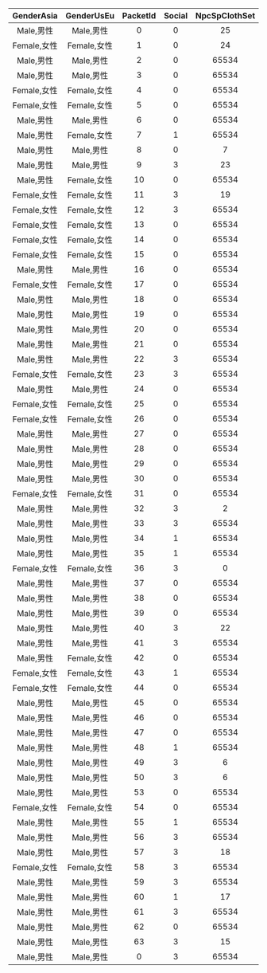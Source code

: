 | GenderAsia | GenderUsEu | PacketId | Social | NpcSpClothSet | PosterItemID | Smartphone | Umbrella | UniqueID | BirthMDay | BirthMonth | HavokResName | Label | NameWithTitle | NpcColor | ResName | SpecialELink | SpecialSLink | _21c5bbd6 | _e52f0037 | _42f255d5 | VmPauseType | VmRhythmType |
|:--:|:--:|:--:|:--:|:--:|:--:|:--:|:--:|:--:|:--:|:--:|:--:|:--:|:--:|:--:|:--:|:--:|:--:|:--:|:--:|:--:|:--:|:--:|
| Male,男性 | Male,男性 | 0 | 0 | 25 | 10435 | 65534 | 65534 | 0 | 26 | 1 | '' | 'alp' | 0 | 0 | 'NpcSpAlp' | 1 | 0 | 5 | 1 | 2 | 0 | 0 | 
| Female,女性 | Female,女性 | 1 | 0 | 24 | 10772 | 65534 | 65534 | 1 | 5 | 7 | '' | 'alw' | 0 | 1 | 'NpcSpAlw' | 1 | 0 | 5 | 1 | 2 | 0 | 0 | 
| Male,男性 | Male,男性 | 2 | 0 | 65534 | 10345 | 65534 | 65534 | 2 | 9 | 12 | '' | 'bev' | 0 | 2 | '' | 0 | 0 | 5 | 1 | 2 | 0 | 0 | 
| Male,男性 | Male,男性 | 3 | 0 | 65534 | 10796 | 65534 | 65534 | 3 | 20 | 6 | '' | 'fsl' | 0 | 3 | '' | 0 | 0 | 3 | 1 | 2 | 0 | 1 | 
| Female,女性 | Female,女性 | 4 | 0 | 65534 | 10430 | 65534 | 65534 | 4 | 8 | 1 | '' | 'boa' | 0 | 4 | '' | 0 | 0 | 4 | 1 | 3 | 0 | 1 | 
| Female,女性 | Female,女性 | 5 | 0 | 65534 | 10517 | 65534 | 65534 | 5 | 28 | 10 | '' | 'bpt' | 0 | 5 | '' | 0 | 0 | 5 | 21 | 5 | 1 | 0 | 
| Male,男性 | Male,男性 | 6 | 0 | 65534 | 10344 | 65534 | 65534 | 6 | 25 | 7 | '' | 'chm' | 1 | 6 | '' | 0 | 0 | 2 | 1 | 2 | 1 | 2 | 
| Male,男性 | Female,女性 | 7 | 1 | 65534 | 10481 | 65534 | 65534 | 7 | 10 | 11 | '' | 'cml' | 0 | 7 | 'NpcSpCml' | 1 | 0 | 5 | 1 | 5 | 1 | 0 | 
| Male,男性 | Male,男性 | 8 | 0 | 7 | 10331 | 65534 | 65534 | 8 | 23 | 8 | '' | 'tkkA' | 0 | 8 | 'NpcSpTkk' | 1 | 1 | 5 | 4 | 5 | 0 | 0 | 
| Male,男性 | Male,男性 | 9 | 3 | 23 | 10471 | 65534 | 7182 | 9 | 18 | 10 | '' | 'fox' | 0 | 9 | 'NpcSpFox' | 1 | 1 | 5 | 1 | 4 | 0 | 0 | 
| Male,男性 | Female,女性 | 10 | 0 | 65534 | 10518 | 65534 | 65534 | 10 | 14 | 11 | '' | 'grf' | 0 | 10 | '' | 0 | 0 | 4 | 1 | 2 | 0 | 0 | 
| Female,女性 | Female,女性 | 11 | 3 | 19 | 10333 | 65534 | 9946 | 11 | 31 | 10 | '' | 'hgc' | 0 | 11 | 'NpcSpHgc' | 1 | 1 | 5 | 1 | 5 | 1 | 0 | 
| Female,女性 | Female,女性 | 12 | 3 | 65534 | 10432 | 65534 | 9952 | 12 | 22 | 5 | '' | 'hgh' | 0 | 12 | 'NpcSpHgh' | 1 | 1 | 3 | 5 | 1 | 1 | 1 | 
| Female,女性 | Female,女性 | 13 | 0 | 65534 | 10777 | 65534 | 9953 | 13 | 22 | 11 | '' | 'hgs' | 0 | 13 | 'NpcSpHgs' | 1 | 1 | 5 | 3 | 1 | 1 | 0 | 
| Female,女性 | Female,女性 | 14 | 0 | 65534 | 10436 | 65534 | 65534 | 14 | 15 | 4 | '' | 'kpg' | 0 | 14 | '' | 0 | 0 | 4 | 1 | 4 | 0 | 0 | 
| Female,女性 | Female,女性 | 15 | 0 | 65534 | 10519 | 65534 | 65534 | 15 | 26 | 9 | '' | 'kpm' | 0 | 15 | '' | 0 | 0 | 4 | 1 | 4 | 0 | 0 | 
| Male,男性 | Male,男性 | 16 | 0 | 65534 | 10354 | 65534 | 65534 | 16 | 12 | 7 | '' | 'kpp' | 0 | 16 | '' | 0 | 0 | 5 | 1 | 3 | 1 | 0 | 
| Female,女性 | Female,女性 | 17 | 0 | 65534 | 10340 | 65534 | 65534 | 17 | 16 | 8 | '' | 'kps' | 0 | 17 | '' | 0 | 0 | 4 | 1 | 4 | 0 | 0 | 
| Male,男性 | Male,男性 | 18 | 0 | 65534 | 10339 | 65534 | 65534 | 19 | 17 | 4 | '' | 'mnk' | 1 | 18 | '' | 0 | 0 | 5 | 1 | 5 | 1 | 0 | 
| Male,男性 | Male,男性 | 19 | 0 | 65534 | 10342 | 65534 | 65534 | 20 | 1 | 5 | '' | 'mob' | 1 | 19 | '' | 0 | 0 | 4 | 1 | 2 | 0 | 0 | 
| Male,男性 | Male,男性 | 20 | 0 | 65534 | 10313 | 65534 | 65534 | 21 | 6 | 4 | '' | 'mol' | 1 | 20 | '' | 0 | 0 | 4 | 1 | 2 | 0 | 0 | 
| Male,男性 | Male,男性 | 21 | 0 | 65534 | 10794 | 65534 | 65534 | 22 | 6 | 6 | '' | 'ott' | 1 | 21 | '' | 0 | 0 | 5 | 1 | 5 | 1 | 0 | 
| Male,男性 | Male,男性 | 22 | 3 | 65534 | 10324 | 7289 | 6923 | 23 | 24 | 9 | '' | 'owl' | 0 | 22 | 'NpcSpOwl' | 1 | 0 | 5 | 1 | 5 | 0 | 0 | 
| Female,女性 | Female,女性 | 23 | 3 | 65534 | 10334 | 65534 | 65534 | 24 | 7 | 9 | '' | 'ows' | 0 | 23 | 'NpcSpOws' | 1 | 0 | 5 | 1 | 5 | 0 | 0 | 
| Male,男性 | Male,男性 | 24 | 0 | 65534 | 10520 | 65534 | 65534 | 25 | 3 | 3 | '' | 'pck' | 0 | 24 | '' | 0 | 0 | 2 | 1 | 2 | 0 | 1 | 
| Female,女性 | Female,女性 | 25 | 0 | 65534 | 10429 | 65534 | 65534 | 26 | 19 | 3 | '' | 'plk' | 0 | 25 | '' | 0 | 0 | 5 | 1 | 3 | 0 | 0 | 
| Female,女性 | Female,女性 | 26 | 0 | 65534 | 10431 | 65534 | 65534 | 27 | 21 | 11 | '' | 'plm' | 0 | 26 | '' | 0 | 0 | 3 | 1 | 2 | 0 | 1 | 
| Male,男性 | Male,男性 | 27 | 0 | 65534 | 10516 | 65534 | 65534 | 28 | 15 | 10 | '' | 'pge' | 0 | 27 | '' | 0 | 0 | 5 | 1 | 4 | 1 | 0 | 
| Male,男性 | Male,男性 | 28 | 0 | 65534 | 10335 | 65534 | 65534 | 30 | 28 | 6 | '' | 'dga' | 1 | 28 | '' | 1 | 0 | 3 | 1 | 3 | 0 | 2 | 
| Male,男性 | Male,男性 | 29 | 0 | 65534 | 10780 | 65534 | 65534 | 31 | 8 | 3 | '' | 'plo' | 0 | 29 | '' | 0 | 0 | 5 | 1 | 3 | 0 | 0 | 
| Male,男性 | Male,男性 | 30 | 0 | 65534 | 10336 | 65534 | 65534 | 32 | 23 | 4 | '' | 'dgb' | 1 | 30 | '' | 0 | 0 | 4 | 1 | 4 | 0 | 0 | 
| Female,女性 | Female,女性 | 31 | 0 | 65534 | 10787 | 65534 | 65534 | 33 | 31 | 1 | '' | 'poo' | 0 | 31 | '' | 0 | 0 | 3 | 1 | 3 | 1 | 1 | 
| Male,男性 | Male,男性 | 32 | 3 | 2 | 10384 | 6836 | 9561 | 34 | 30 | 5 | '' | 'rco' | 0 | 32 | 'NpcSpRco' | 1 | 1 | 5 | 5 | 5 | 0 | 0 | 
| Male,男性 | Male,男性 | 33 | 3 | 65534 | 10521 | 7290 | 65534 | 35 | 25 | 5 | '' | 'gul' | 0 | 33 | 'NpcSpGul' | 1 | 0 | 3 | 1 | 3 | 0 | 1 | 
| Male,男性 | Male,男性 | 34 | 1 | 65534 | 10785 | 65534 | 65534 | 36 | 19 | 7 | '' | 'seo' | 0 | 34 | 'NpcSpSeo' | 1 | 1 | 6 | 1 | 4 | 1 | 0 | 
| Male,男性 | Male,男性 | 35 | 1 | 65534 | 10332 | 65534 | 65534 | 37 | 30 | 11 | '' | 'skk' | 0 | 35 | 'NpcSpSkk' | 1 | 1 | 5 | 1 | 5 | 1 | 0 | 
| Female,女性 | Female,女性 | 36 | 3 | 0 | 10312 | 7320 | 9951 | 38 | 20 | 12 | '' | 'sza' | 0 | 36 | 'NpcSpSza' | 1 | 1 | 5 | 11 | 5 | 1 | 0 | 
| Male,男性 | Male,男性 | 37 | 0 | 65534 | 10792 | 65534 | 65534 | 39 | 31 | 12 | '' | 'ttlA' | 0 | 37 | '' | 1 | 0 | 5 | 1 | 4 | 1 | 0 | 
| Male,男性 | Male,男性 | 38 | 0 | 65534 | 10781 | 65534 | 65534 | 40 | 10 | 10 | '' | 'tuk' | 0 | 38 | '' | 0 | 0 | 5 | 1 | 3 | 0 | 0 | 
| Male,男性 | Male,男性 | 39 | 0 | 65534 | 10341 | 65534 | 65534 | 41 | 2 | 1 | '' | 'upa' | 0 | 39 | '' | 0 | 0 | 5 | 1 | 3 | 1 | 0 | 
| Male,男性 | Male,男性 | 40 | 3 | 22 | 10428 | 65534 | 65534 | 42 | 1 | 2 | '' | 'xct' | 0 | 40 | 'NpcSpXct' | 0 | 0 | 5 | 1 | 4 | 0 | 0 | 
| Male,男性 | Male,男性 | 41 | 3 | 65534 | 10433 | 65534 | 65534 | 43 | 8 | 8 | '' | 'slo' | 0 | 41 | 'NpcSpSlo' | 1 | 1 | 4 | 1 | 4 | 0 | 0 | 
| Male,男性 | Female,女性 | 42 | 0 | 65534 | 10343 | 65534 | 65534 | 44 | 8 | 2 | '' | 'mka' | 0 | 42 | '' | 0 | 0 | 6 | 1 | 5 | 0 | 0 | 
| Female,女性 | Female,女性 | 43 | 1 | 65534 | 10491 | 65534 | 6915 | 45 | 29 | 2 | '' | 'tap' | 0 | 43 | 'NpcSpTap' | 1 | 1 | 5 | 10 | 5 | 0 | 0 | 
| Female,女性 | Female,女性 | 44 | 0 | 65534 | 10337 | 65534 | 65534 | 46 | 22 | 10 | '' | 'lom' | 1 | 44 | '' | 0 | 0 | 4 | 1 | 3 | 0 | 0 | 
| Male,男性 | Male,男性 | 45 | 0 | 65534 | 10522 | 65534 | 65534 | 47 | 11 | 3 | '' | 'pyn' | 0 | 45 | 'NpcSpPyn' | 1 | 1 | 3 | 1 | 2 | 0 | 0 | 
| Male,男性 | Male,男性 | 46 | 0 | 65534 | 10439 | 65534 | 65534 | 48 | 24 | 12 | '' | 'rei' | 0 | 46 | '' | 0 | 0 | 5 | 3 | 5 | 1 | 0 | 
| Male,男性 | Male,男性 | 47 | 0 | 65534 | 10438 | 65534 | 65534 | 49 | 20 | 12 | '' | 'szo' | 0 | 47 | '' | 0 | 0 | 4 | 1 | 4 | 1 | 0 | 
| Male,男性 | Male,男性 | 48 | 1 | 65534 | 10434 | 65534 | 65534 | 50 | 25 | 2 | '' | 'wrl' | 0 | 48 | '' | 1 | 1 | 6 | 1 | 4 | 0 | 0 | 
| Male,男性 | Male,男性 | 49 | 3 | 6 | 10338 | 7319 | 6840 | 51 | 7 | 6 | '' | 'rct' | 0 | 49 | 'NpcSpRcm' | 1 | 0 | 5 | 5 | 5 | 0 | 0 | 
| Male,男性 | Male,男性 | 50 | 3 | 6 | 10437 | 7319 | 6840 | 52 | 7 | 6 | '' | 'rcm' | 0 | 49 | 'NpcSpRcm' | 1 | 0 | 5 | 5 | 5 | 0 | 0 | 
| Male,男性 | Male,男性 | 53 | 0 | 65534 | -1 | 65534 | 65534 | 55 | 26 | 2 | '' | 'gstA' | 0 | 52 | 'NpcSpGstA' | 1 | 1 | 6 | 53 | 2 | 0 | 0 | 
| Female,女性 | Female,女性 | 54 | 0 | 65534 | 10773 | 65534 | 65534 | 56 | 12 | 9 | '' | 'otg' | 0 | 53 | '' | 1 | 0 | 5 | 1 | 5 | 0 | 0 | 
| Male,男性 | Male,男性 | 55 | 1 | 65534 | 10346 | 65534 | 65534 | 57 | 31 | 10 | '' | 'pkn' | 0 | 54 | '' | 1 | 0 | 5 | 1 | 4 | 0 | 0 | 
| Male,男性 | Male,男性 | 56 | 3 | 65534 | -1 | 65534 | 65534 | 58 | 2 | 8 | '' | 'spn' | 0 | 55 | 'NpcSpSpn' | 1 | 0 | 5 | 1 | 2 | 1 | 0 | 
| Male,男性 | Male,男性 | 57 | 3 | 18 | -1 | 9559 | 65534 | 59 | 7 | 3 | '' | 'bey' | 0 | 56 | 'NpcSpBey' | 1 | 1 | 3 | 1 | 2 | 0 | 1 | 
| Female,女性 | Female,女性 | 58 | 3 | 65534 | -1 | 65534 | 65534 | 61 | 30 | 3 | '' | 'boc' | 0 | 57 | 'NpcSpBoc' | 1 | 1 | 4 | 1 | 2 | 0 | 1 | 
| Male,男性 | Male,男性 | 59 | 3 | 65534 | -1 | 65534 | 65534 | 62 | 2 | 10 | '' | 'dod' | 0 | 58 | 'NpcSpDod' | 1 | 1 | 5 | 1 | 2 | 0 | 0 | 
| Male,男性 | Male,男性 | 60 | 1 | 17 | -1 | 65534 | 65534 | 63 | 10 | 5 | '' | 'chy' | 0 | 59 | 'NpcSpChy' | 1 | 1 | 4 | 1 | 4 | 0 | 0 | 
| Male,男性 | Male,男性 | 61 | 3 | 65534 | -1 | 65534 | 65534 | 64 | 26 | 2 | '' | 'gstB' | 0 | 60 | 'NpcSpGstB' | 1 | 1 | 6 | 53 | 2 | 0 | 0 | 
| Male,男性 | Male,男性 | 62 | 0 | 65534 | 10776 | 65534 | 65534 | 65 | 23 | 8 | '' | 'tkkB' | 0 | 61 | 'NpcSpTkk' | 1 | 0 | 5 | 4 | 5 | 0 | 0 | 
| Male,男性 | Male,男性 | 63 | 3 | 15 | -1 | 65534 | 9560 | 66 | 4 | 7 | '' | 'doc' | 0 | 62 | 'NpcSpDod' | 1 | 1 | 5 | 1 | 2 | 0 | 0 | 
| Male,男性 | Male,男性 | 0 | 3 | 65534 | -1 | 7290 | 65534 | 69 | 25 | 5 | '' | 'gulB' | 0 | 114 | 'NpcSpGulB' | 1 | 1 | 5 | 1 | 4 | 0 | 0 | 
